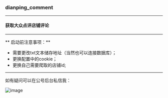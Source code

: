 ### dianping_comment 

----

#### 获取大众点评店铺评论


----

** 启动前注意事项：**
- 需要更改txt文本储存地址（当然也可以连接数据库）；
- 更换配置中的cookie；
- 更换自己需要爬取的店铺id;

----
如有疑问可以在公号后台私信我：

![image](https://i.loli.net/2019/08/24/UljexrzL3kSNXQy.jpg)
